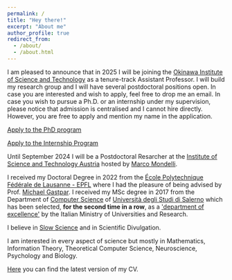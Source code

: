 ```yaml
---
permalink: /
title: "Hey there!"
excerpt: "About me"
author_profile: true
redirect_from: 
  - /about/
  - /about.html
---
```

I am pleased to announce that in 2025 I will be joining the [Okinawa Institute of Science and Technology](https://www.oist.jp/) as a tenure-track Assistant Professor. 
I will build my research group and I will have several postdoctoral positions open. 
In case you are interested and wish to apply, feel free to drop me an email. 
In case you wish to pursue a Ph.D. or an internship under my supervision, please notice that admission is centralised 
and I cannot hire directly. 
However, you are free to apply and mention my name in the application.

[Apply to the PhD program](https://admissions.oist.jp/apply-phd)

[Apply to the Internship Program](https://admissions.oist.jp/apply-research-internship)

Until September 2024 I will be a Postdoctoral Resarcher at the [Institute of Science and Technology Austria](https://ist.ac.at/en/home/) hosted by [Marco Mondelli](http://marcomondelli.com/). 

I received my Doctoral Degree in 2022 from the [École Polytechnique Fédérale de Lausanne - EPFL](https://www.epfl.ch/en/) where I had the pleasure of being advised by Prof. [Michael Gastpar](https://people.epfl.ch/michael.gastpar/?lang=en). I received my MSc degree in 2017 from the Department of [Computer Science](https://www.di.unisa.it/en) of [Università degli Studi di Salerno](https://web.unisa.it/en/home) which has been selected, **for the second time in a row**, as a ['department of excellence'](https://www.di.unisa.it/unisa-rescue-page/dettaglio/id/1356/module/488/row/2532) by the Italian Ministry of Universities and Research.

I believe in [Slow Science](http://slow-science.org/) and in Scientific Divulgation. 

I am interested in every aspect of science but mostly in Mathematics, Information Theory, Theoretical Computer Science, Neuroscience, Psychology and Biology. 

[Here](/files/CV.pdf) you can find the latest version of my CV. 
